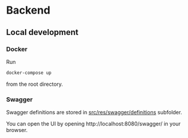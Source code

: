 # Backend

## Local development

### Docker

Run

```bash
docker-compose up
```

from the root directory.

### Swagger

Swagger definitions are stored in [src/res/swagger/definitions](./src/res/swagger/definitions) subfolder.

You can open the UI by opening http://localhost:8080/swagger/ in your browser.
